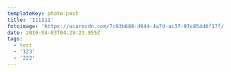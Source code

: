 ```yaml
---
templateKey: photo-post
title: '111111'
fotoimage: 'https://ucarecdn.com/7c93b688-d944-4a7d-ac37-97c854d6f17f/'
date: 2019-04-03T04:29:23.955Z
tags:
  - test
  - '123'
  - '222'
---
```


